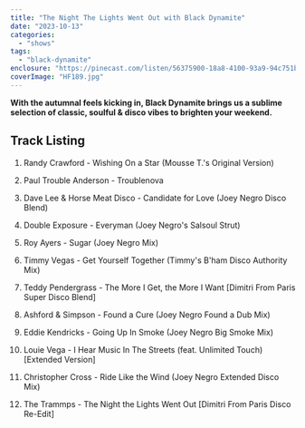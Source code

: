 ```yaml
---
title: "The Night The Lights Went Out with Black Dynamite"
date: "2023-10-13"
categories: 
  - "shows"
tags: 
  - "black-dynamite"
enclosure: "https://pinecast.com/listen/56375900-18a8-4100-93a9-94c751b1e366.mp3 80030675 audio/mpeg "
coverImage: "HF189.jpg"
---
```


**With the autumnal feels kicking in, Black Dynamite brings us a sublime selection of classic, soulful & disco vibes to brighten your weekend.**

## Track Listing

1. Randy Crawford - Wishing On a Star (Mousse T.'s Original Version)

3. Paul Trouble Anderson - Troublenova

5. Dave Lee & Horse Meat Disco - Candidate for Love (Joey Negro Disco Blend)

7. Double Exposure - Everyman (Joey Negro's Salsoul Strut)

9. Roy Ayers - Sugar (Joey Negro Mix)

11. Timmy Vegas - Get Yourself Together (Timmy's B'ham Disco Authority Mix)

13. Teddy Pendergrass - The More I Get, the More I Want \[Dimitri From Paris Super Disco Blend\]

15. Ashford & Simpson - Found a Cure (Joey Negro Found a Dub Mix)

17. Eddie Kendricks - Going Up In Smoke (Joey Negro Big Smoke Mix)

19. Louie Vega - I Hear Music In The Streets (feat. Unlimited Touch) \[Extended Version\]

21. Christopher Cross - Ride Like the Wind (Joey Negro Extended Disco Mix)

23. The Trammps - The Night the Lights Went Out \[Dimitri From Paris Disco Re-Edit\]
